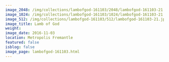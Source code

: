 ```yaml
---
image_2048: /img/collections/lambofgod-161103/2048/lambofgod-161103-21.jpg
image_1024: /img/collections/lambofgod-161103/1024/lambofgod-161103-21.jpg
image_512: /img/collections/lambofgod-161103/512/lambofgod-161103-21.jpg
image_title: Lamb of God
weight: 
image_date: 2016-11-03
location: Metropolis Fremantle
featured: false
isblog: false
image_page: lambofgod-161103.html
---
```

